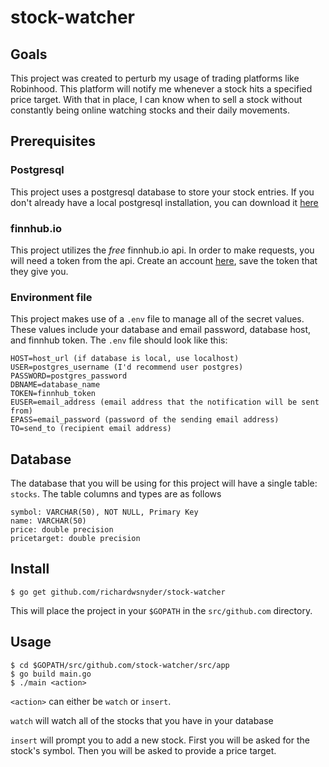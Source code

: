 # stock-watcher

## Goals
This project was created to perturb my usage of trading platforms like Robinhood. This platform will notify me whenever a stock hits a specified price target. With that in place, I can know when to sell a stock without constantly being online watching stocks and their daily movements.

## Prerequisites

### Postgresql
This project uses a postgresql database to store your stock entries. If you don't already have a local postgresql installation, you can download it [here](https://www.postgresql.org/download/)

### finnhub.io

This project utilizes the _free_ finnhub.io api. In order to make requests, you will need a token from the api. Create an account [here](https://finnhub.io), save the token that they give you.

### Environment file
This project makes use of a `.env` file to manage all of the secret values. These values include your database and email password, database host, and finnhub token. The `.env` file should look like this:
```
HOST=host_url (if database is local, use localhost)
USER=postgres_username (I'd recommend user postgres)
PASSWORD=postgres_password
DBNAME=database_name
TOKEN=finnhub_token
EUSER=email_address (email address that the notification will be sent from)
EPASS=email_password (password of the sending email address)
TO=send_to (recipient email address)
```

## Database
The database that you will be using for this project will have a single table: `stocks`. The table columns and types are as follows
```
symbol: VARCHAR(50), NOT NULL, Primary Key
name: VARCHAR(50)
price: double precision
pricetarget: double precision
```

## Install
```$ go get github.com/richardwsnyder/stock-watcher```

This will place the project in your `$GOPATH` in the `src/github.com` directory. 

## Usage
```
$ cd $GOPATH/src/github.com/stock-watcher/src/app
$ go build main.go
$ ./main <action>
```

`<action>` can either be `watch` or `insert`.

`watch` will watch all of the stocks that you have in your database

`insert` will prompt you to add a new stock. First you will be asked for the stock's symbol. Then you will be asked to provide a price target. 